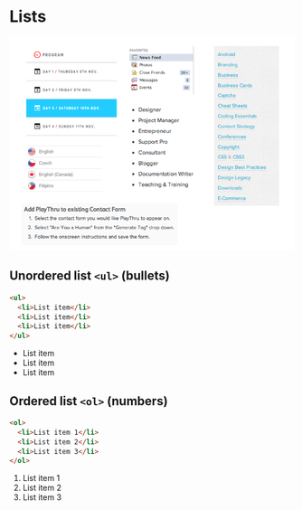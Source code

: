 # Lists

![List examples](images/list-examples.png)

## Unordered list `<ul>` (bullets)

```html
<ul>
  <li>List item</li>
  <li>List item</li>
  <li>List item</li>
</ul>
```

* List item
* List item
* List item

## Ordered list `<ol>` (numbers)

```html
<ol>
  <li>List item 1</li>
  <li>List item 2</li>
  <li>List item 3</li>
</ol>
```

1. List item 1
2. List item 2
3. List item 3

